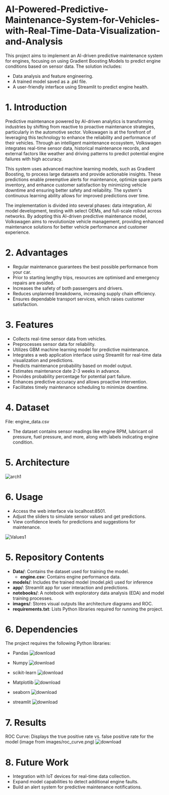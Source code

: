 # AI-Powered-Predictive-Maintenance-System-for-Vehicles-with-Real-Time-Data-Visualization-and-Analysis
This project aims to implement an AI-driven predictive maintenance system for engines, focusing on using Gradient Boosting Models to predict engine conditions based on sensor data. The solution includes:

- Data analysis and feature engineering.
- A trained model saved as a .pkl file.
- A user-friendly interface using Streamlit to predict engine health.


# 1. Introduction
Predictive maintenance powered by AI-driven analytics is transforming industries by shifting from reactive to proactive maintenance strategies, particularly in the automotive sector. Volkswagen is at the forefront of leveraging this technology to enhance the reliability and performance of their vehicles. Through an intelligent maintenance ecosystem, Volkswagen integrates real-time sensor data, historical maintenance records, and external factors like weather and driving patterns to predict potential engine failures with high accuracy.

This system uses advanced machine learning models, such as Gradient Boosting, to process large datasets and provide actionable insights. These predictions enable preemptive alerts for maintenance, optimize spare parts inventory, and enhance customer satisfaction by minimizing vehicle downtime and ensuring better safety and reliability. The system's continuous learning ability allows for improved predictions over time.

The implementation is divided into several phases: data integration, AI model development, testing with select OEMs, and full-scale rollout across networks. By adopting this AI-driven predictive maintenance model, Volkswagen aims to revolutionize vehicle management, providing enhanced maintenance solutions for better vehicle performance and customer experience.

# 2. Advantages
- Regular maintenance guarantees the best possible performance from your car.
- Prior to starting lengthy trips, resources are optimised and emergency repairs are avoided.
- Increases the safety of both passengers and drivers.
- Reduces unplanned breakdowns, increasing supply chain efficiency.
- Ensures dependable transport services, which raises customer satisfaction.

# 3. Features
- Collects real-time sensor data from vehicles.
- Preprocesses sensor data for reliability.
- Utilizes GBM machine learning model for predictive maintenance.
- Integrates a web application interface using Streamlit for real-time data visualization and predictions.
- Predicts maintenance probability based on model output.
- Estimates maintenance date 2-3 weeks in advance.
- Provides probability percentage for potential part failure.
- Enhances predictive accuracy and allows proactive intervention.
- Facilitates timely maintenance scheduling to minimize downtime.

# 4. Dataset
File: engine_data.csv
- The dataset contains sensor readings like engine RPM, lubricant oil pressure, fuel pressure, and more, along with labels indicating engine condition.

# 5. Architecture


![arch1](https://github.com/user-attachments/assets/796ffabf-3b81-4a60-a413-27de3f451a47)

# 6. Usage
- Access the web interface via localhost:8501.
- Adjust the sliders to simulate sensor values and get predictions.
- View confidence levels for predictions and suggestions for maintenance.

![Values1](https://github.com/user-attachments/assets/39e3a577-b8c3-4587-b4ed-c699955f1361)




# 5. Repository Contents

- **Data/**: Contains the dataset used for training the model.
  - **engine.csv**: Contains engine performance data.
- **models/**: Includes the trained model (model.pkl) used for inference
- **app/**: Streamlit app for user interaction and predictions.
- **notebooks/**: A notebook with exploratory data analysis (EDA) and model training processes.
- **images/**: Stores visual outputs like architecture diagrams and ROC.
- **requirements.txt**: Lists Python libraries required for running the project.


# 6. Dependencies
The project requires the following Python libraries:
- Pandas
![download](https://github.com/user-attachments/assets/bc870cbc-1a76-40f0-ab50-114cfe183937)
- Numpy
![download](https://github.com/user-attachments/assets/3fcfdadf-239d-4bb8-a84b-2e879ce639d7)
- scikit-learn
![download](https://github.com/user-attachments/assets/2607b27e-26a3-42d9-80fa-037ae9247a41)
- Matplotlib
![download](https://github.com/user-attachments/assets/471432df-7693-4dab-8fbe-28db6abc5bd5)


- seaborn
![download](https://github.com/user-attachments/assets/f47a7af8-418f-4bce-9272-5544f0bee576)

- streamlit
![download](https://github.com/user-attachments/assets/583ea90c-fa2d-4102-a9f5-c5842f4c94b4)


# 7. Results

ROC Curve: Displays the true positive rate vs. false positive rate for the model (image from images/roc_curve.png)
![download](https://github.com/user-attachments/assets/3c2f0c4e-29bd-423e-a66f-cd385ded5775)

# 8. Future Work

- Integration with IoT devices for real-time data collection.
- Expand model capabilities to detect additional engine faults.
- Build an alert system for predictive maintenance notifications.










